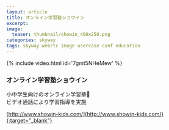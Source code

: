 ```yaml
---
layout: article
title: オンライン学習塾ショウイン
excerpt: 
image:
  teaser: thumbnail/showin_400x250.png
categories: skyway
tags: skyway webrtc image usercase conf education
---
```


{% include video.html id='7gmt5NHeMew' %}

### オンライン学習塾ショウイン

小中学生向けのオンライン学習塾  
ビデオ通話により学習指導を実施


[http://www.showin-kids.com/](http://www.showin-kids.com/){:target="_blank"}
